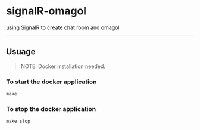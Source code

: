 # signalR-omagol
using SignalR to create chat room and omagol

--- 
## Usuage

> NOTE: Docker installation needed.

### To start the docker application
```
make
```

### To stop the docker application
```
make stop
```

